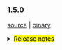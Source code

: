 ### 1.5.0 

 [source](https://github.com/seata/seata/archive/v1.5.0.zip) |
 [binary](https://github.com/seata/seata/releases/download/v1.5.0/seata-server-1.5.0.zip) 

<details>
  <summary><mark>Release notes</mark></summary>


  ### Seata 1.5.0 

Seata 1.5.0  发布。

Seata 是一款开源的分布式事务解决方案，提供高性能和简单易用的分布式事务服务。

此版本更新如下：


### feature：
  - [[#4042](https://github.com/seata/seata/pull/4042)] 支持用户控制台
  - [[#3472](https://github.com/seata/seata/pull/3472)] 添加redisLocker的lua模式
  - [[#3575](https://github.com/seata/seata/pull/3575)] 支持对锁和会话不同存储的混合使用
  - [[#3374](https://github.com/seata/seata/pull/3374)] 支持mysql INSERT ON DUPLICATE KEY UPDATE
  - [[#3642](https://github.com/seata/seata/pull/3642)] TCC模式支持使用API的形式进行二阶段参数传递
  - [[#3064](https://github.com/seata/seata/pull/3064)] 支持可配置GlobalTransactionInterceptor和TccActionInterceptor的order值
  - [[#3374](https://github.com/seata/seata/pull/2852)] 支持自定义`GlobalTransactionScanner`的扫描对象。
  - [[#3683](https://github.com/seata/seata/pull/3683)] 支持redis分布式锁来避免多tc竞争执行任务
  - [[#3545](https://github.com/seata/seata/pull/3545)] TCC模式支持幂等控制、防悬挂和空回滚
  - [[#3009](https://github.com/seata/seata/pull/3009)] 支持server端以springboot的方式的启动
  - [[#3652](https://github.com/seata/seata/pull/3652)] 支持APM SkyWalking监控。
  - [[#3823](https://github.com/seata/seata/pull/3823)] TCC模式二阶段方法参数列表支持自定义
  - [[#3642](https://github.com/seata/seata/pull/3642)] TCC模式一阶段支持BusinessActionContext隐式传递
  - [[#3856](https://github.com/seata/seata/pull/3856)] 支持 edas-hsf RPC 框架
  - [[#3880](https://github.com/seata/seata/pull/3880)] 贡献文档增加中文版本
  - [[#3867](https://github.com/seata/seata/pull/3867)] 支持从环境 ENV 获取配置
  - [[#2568](https://github.com/seata/seata/pull/2568)] 支持GlobalTransactionInterceptor配置切面表达式
  - [[#3886](https://github.com/seata/seata/pull/3886)] 支持注册中心注册ip的网络偏好设置
  - [[#3906](https://github.com/seata/seata/pull/3906)] 支持 SPI 卸载
  - [[#3668](https://github.com/seata/seata/pull/3668)] 支持kotlin协程


### bugfix：
  - [[#3686](https://github.com/seata/seata/pull/3686)] 修复Apollo集群配置项错误及NPE错误
  - [[#3702](https://github.com/seata/seata/pull/3702)] 修改注释
  - [[#3716](https://github.com/seata/seata/pull/3716)] 修复findTargetClass方法的错误
  - [[#3717](https://github.com/seata/seata/pull/3717)] 更正interval的拼写
  - [[#3773](https://github.com/seata/seata/pull/3773)] 修复consul注册中心在自定义集群名下无法获取TC集群
  - [[#3695](https://github.com/seata/seata/pull/3695)] 修复mariadb无法创建XA连接的问题
  - [[#3783](https://github.com/seata/seata/pull/3783)] 修复store mode不生效问题
  - [[#3740](https://github.com/seata/seata/pull/3740)] 修复在某些情况下，当`Saga`事务结束时`LocalThread`未被清除的问题
  - [[#3792](https://github.com/seata/seata/pull/3792)] 修复Server 无法获取 redis host的问题
  - [[#3828](https://github.com/seata/seata/pull/3828)] 修复StringUtils抛出StackOverflowError的问题
  - [[#3817](https://github.com/seata/seata/pull/3817)] 修复TC在SkyWalking拓扑图节点不汇聚的问题
  - [[#3803](https://github.com/seata/seata/pull/3803)] 修复 ReflectionUtil 抛出不预期异常问题
  - [[#3879](https://github.com/seata/seata/pull/3803)] 修复 posrgresql多schema无法找到channel问题
  - [[#3881](https://github.com/seata/seata/pull/3881)] 修复不存在的相同 DataId 不同默认值返回相同值的问题
  - [[#3897](https://github.com/seata/seata/pull/3897)] 修复FastjsonUndoLogParser中 localdatatime类型不能回滚的问题
  - [[#3901](https://github.com/seata/seata/pull/3901)] 修复 seataio/seata-server 中 servlet-api 冲突无法启动问题
  - [[#3931](https://github.com/seata/seata/pull/3931)] 修复 线程池拒绝执行情况下,dump内存文件名和路径错误的问题
  - [[#3949](https://github.com/seata/seata/pull/3949)] 修复`nacos-config.py`不会跳过空白选项的问题，解决多个分割选项可能导致内容丢失的问题
  - [[#3931](https://github.com/seata/seata/pull/3931)] 修复线程池拒绝执行情况下,dump内存文件名和路径错误的问题
  - [[#3988](https://github.com/seata/seata/pull/3988)] 修复 nacos 的密码带有特殊字符导致用户名不存在问题
  - [[#3976](https://github.com/seata/seata/pull/3976)] 修复 future timeout 引发的 NPE 问题
  - [[#3998](https://github.com/seata/seata/pull/3998)] 修复 jedis multi.exec 的 NPE 问题
  - [[#4011](https://github.com/seata/seata/pull/4011)] 修复 springboot下无法获取distributed-lock-table配置
  - [[#4025](https://github.com/seata/seata/pull/4025)] 修复潜在的数据库资源泄露
  - [[#4023](https://github.com/seata/seata/pull/4023)] 修复 dubbo部分场景存在xid未清除的问题
  - [[#4032](https://github.com/seata/seata/pull/4032)] 修复server端的ShutdownHook在资源释放时，ApplicationContext已关闭的问题
  - [[#4039](https://github.com/seata/seata/pull/4039)] 修复 本地事务抛出异常之后，RM没有清除xid
  - [[#4074](https://github.com/seata/seata/pull/4074)] 修复XA模式资源悬挂问题
  - [[#4107](https://github.com/seata/seata/pull/4107)] 修复项目构建时的死锁问题



### optimize：
  - [[#3678](https://github.com/seata/seata/pull/3678)] 补充遗漏的配置及新版本pr登记md文件
  - [[#3654](https://github.com/seata/seata/pull/3654)] 修正拼写，applicationContex -> applicationContext
  - [[#3615](https://github.com/seata/seata/pull/3615)] 二阶段同步提交时,全局事务记录异步删除
  - [[#3687](https://github.com/seata/seata/pull/3687)] 修复某些场景下无法重试全局锁的问题
  - [[#3689](https://github.com/seata/seata/pull/3689)] 修正script/server/config/file.properties中属性编写错误
  - [[#3700](https://github.com/seata/seata/pull/3700)] 优化buildLockKey方法的效率
  - [[#3588](https://github.com/seata/seata/pull/3588)] 优化数据源自动代理的流程
  - [[#3528](https://github.com/seata/seata/pull/3528)] 优化redis模式内存占用
  - [[#3626](https://github.com/seata/seata/pull/3626)] 移除重复的change status代码
  - [[#3722](https://github.com/seata/seata/pull/3722)] 添加分布式锁的基础代码
  - [[#3713](https://github.com/seata/seata/pull/3713)] 统一enableClientBatchSendRequest的默认值
  - [[#3120](https://github.com/seata/seata/pull/3120)] 优化`Configuration`的部分代码，并添加单元测试
  - [[#3735](https://github.com/seata/seata/pull/3735)] 当TC只有单个节点时，不进行非必要的负载均衡操作
  - [[#3770](https://github.com/seata/seata/pull/3770)] 关闭一些未关闭的对象
  - [[#3627](https://github.com/seata/seata/pull/3627)] 使用TreeMap替换TableMeta中的LinkedHashMap以兼容高版本的MySQL
  - [[#3760](https://github.com/seata/seata/pull/3760)] 优化`seata-server`的logback相关的配置
  - [[#3765](https://github.com/seata/seata/pull/3765)] 将添加配置类的操作从`AutoConfiguration`转移到`EnvironmentPostProcessor`中，提升该操作的优先级
  - [[#3730](https://github.com/seata/seata/pull/3730)] 重构TCC模式相关的代码，方便以后做功能扩展
  - [[#3820](https://github.com/seata/seata/pull/3820)] 在表`tcc_fence_log`中添加字段`action_name`，用于查看该条记录是由哪个action产生的 
  - [[#3738](https://github.com/seata/seata/pull/3738)] `JacksonUndoLogParser`支持解析`LocalDateTime`(支持微秒时间)
  - [[#3794](https://github.com/seata/seata/pull/3794)] 优化`seata-server`的打包配置，修正Dockerfile的错误配置，并将Dockerfile也打包进去
  - [[#3795](https://github.com/seata/seata/pull/3795)] 优化`zkRegistry`lookup方法性能
  - [[#3840](https://github.com/seata/seata/pull/3840)] 优化`apm-skwalking`操作方法生成规则
  - [[#3834](https://github.com/seata/seata/pull/3834)] 优化`seata-distribution`增加apm-seata-skywalking包
  - [[#3847](https://github.com/seata/seata/pull/3847)] 优化ConcurrentHashMap.newKeySet替换ConcurrentSet
  - [[#3849](https://github.com/seata/seata/pull/3849)] 优化字符串拼接
  - [[#3699](https://github.com/seata/seata/pull/3699)] 优化 redis mock测试
  - [[#3890](https://github.com/seata/seata/pull/3890)] 优化insert后镜像仅查询插入字段
  - [[#3895](https://github.com/seata/seata/pull/3895)] 优化解码异常
  - [[#3212](https://github.com/seata/seata/pull/3212)] 优化解析OrderBy，Limit条件代码结构
  - [[#3898](https://github.com/seata/seata/pull/3898)] 增加docker maven 插件
  - [[#3904](https://github.com/seata/seata/pull/3904)] 增强 metrics 和修复 seata-server 单测不运行的问题
  - [[#3905](https://github.com/seata/seata/pull/3905)] 优化 nacos-config.sh 支持 ash
  - [[#3935](https://github.com/seata/seata/pull/3935)] 优化以redis为注册中心时,发送多条命令使用pipeline
  - [[#3916](https://github.com/seata/seata/pull/3916)] 优化注册中心服务节点列表地址探活
  - [[#3918](https://github.com/seata/seata/pull/3918)] 缓存Field和Method的反射结果
  - [[#3311](https://github.com/seata/seata/pull/3311)] 支持从consul单一key中读取所有配置
  - [[#3907](https://github.com/seata/seata/pull/3907)] 优化设置 Server 端口
  - [[#3912](https://github.com/seata/seata/pull/3912)] 支持通过env配置JVM参数
  - [[#3939](https://github.com/seata/seata/pull/3939)] 使用map优化大量的判断代码
  - [[#3955](https://github.com/seata/seata/pull/3955)] 添加启动banner
  - [[#3949](https://github.com/seata/seata/pull/3949)] `nacos-config.py` 支持默认参数和选择性输入参数
  - [[#3954](https://github.com/seata/seata/pull/3954)] 移除对druid依赖中过期方法的调用
  - [[#3981](https://github.com/seata/seata/pull/3981)] 优化服务端口的优先级设置
  - [[#4013](https://github.com/seata/seata/pull/4013)] 优化可用TC地址检测
  - [[#3982](https://github.com/seata/seata/pull/3982)] 优化 readme 文档和升级POM依赖
  - [[#3991](https://github.com/seata/seata/pull/3991)] 关闭spring boot下无用的fileListener
  - [[#3994](https://github.com/seata/seata/pull/3994)] 优化`tcc_fence_log`表定时删除任务的机制
  - [[#3327](https://github.com/seata/seata/pull/3327)] 支持从etcd3单一key中读取所有配置
  - [[#4001](https://github.com/seata/seata/pull/4001)] 支持从Nacos,Zookeeper,Consul,Etcd3 中读取 yml
  - [[#4017](https://github.com/seata/seata/pull/4017)] 优化文件配置
  - [[#4146](https://github.com/seata/seata/pull/4146)] 支持远程配置中心无配置时从本地配置读取
  - [[#4018](https://github.com/seata/seata/pull/4018)] 优化 Apollo 配置
  - [[#4019](https://github.com/seata/seata/pull/4019)] 优化 Nacos、Consul、Zookeeper、Etcd3 配置
  - [[#4034](https://github.com/seata/seata/pull/4034)] 优化“优化 Nacos、Consul、Zookeeper、Etcd3 配置（#4019）”的单元测试类
  - [[#4055](https://github.com/seata/seata/pull/4055)] 优化NetUtil的getLocalAddress0方法
  - [[#4056](https://github.com/seata/seata/pull/4056)] 优化 DurationUtil
  - [[#4103](https://github.com/seata/seata/pull/4103)] 减少分支事务注册无需竞争锁时的内存占用 
  - [[#4144](https://github.com/seata/seata/pull/4144)] 支持默认的事务分组配置 
  - [[#4157](https://github.com/seata/seata/pull/4157)] 优化客户端批量发送请求
### test：


 非常感谢以下 contributors 的代码贡献。若有无意遗漏，请报告。

  - [slievrly](https://github.com/slievrly) 
  - [a364176773](https://github.com/a364176773) 
  - [drgnchan](https://github.com/drgnchan) 
  - [caohdgege](https://github.com/caohdgege)
  - [ruanun](https://github.com/ruanun)
  - [huan415](https://github.com/huan415)
  - [h-zhi](https://github.com/h-zhi)
  - [cmonkey](https://github.com/cmonkey)
  - [tanzzj](https://github.com/tanzzj)
  - [selfishlover](https://github.com/selfishlover)
  - [13414850431](https://github.com/13414850431)
  - [lightClouds917](https://github.com/lightClouds917)
  - [ls9527](https://github.com/ls9527)
  - [xingfudeshi](https://github.com/xingfudeshi)
  - [wangliang181230](https://github.com/wangliang181230)
  - [spilledyear](https://github.com/spilledyear)
  - [kaka2code](https://github.com/kaka2code)
  - [objcoding](https://github.com/objcoding)
  - [iqinning](https://github.com/iqinning)
  - [zhaoyuguang](https://github.com/zhaoyuguang)
  - [yujianfei1986](https://github.com/yujianfei1986)
  - [yujianfei1986](https://github.com/yujianfei1986))
  - [jsbxyyx](https://github.com/jsbxyyx))
  - [lvekee](https://github.com/lvekee)
  - [elrond-g](https://github.com/elrond-g)
  - [Rubbernecker](https://github.com/Rubbernecker)
  - [dmego](https://github.com/dmego)
  - [zhixing](https://github.com/chenlei3641)
  - [jameslcj](https://github.com/jameslcj)
  - [wfnuser](https://github.com/wfnuser)
  - [siyu](https://github.com/Pinocchio2018)
  - [xujj](https://github.com/XBNGit)

同时，我们收到了社区反馈的很多有价值的issue和建议，非常感谢大家。

   #### Link

   - **Seata:** https://github.com/seata/seata  
   - **Seata-Samples:** https://github.com/seata/seata-samples   
   - **Release:** https://github.com/seata/seata/releases
   - **WebSite:** https://seata.io

</details>
